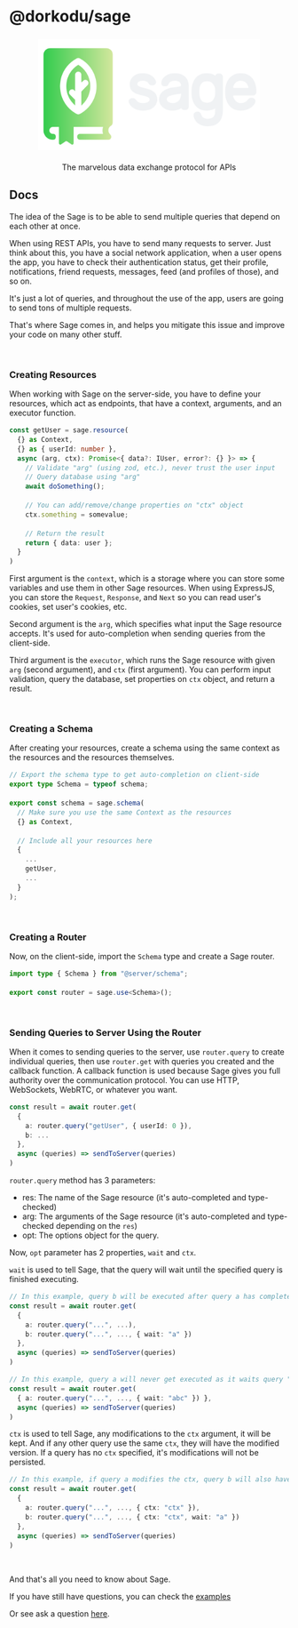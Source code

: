 # @dorkodu/sage

<p align="center">
  <a href="https://dorkodu.com/sage">
    <img alt="Sage" src="resources/sage-M-light.png" style="height: 200px !important; margin: 5px auto !important;" />
  </a>
</p>

<p align="center">
  The marvelous data exchange protocol for APIs
</p>

## Docs

The idea of the Sage is to be able to send multiple queries that depend on each other at once.

When using REST APIs, you have to send many requests to server.
Just think about this, you have a social network application,
when a user opens the app, you have to check their authentication status,
get their profile, notifications, friend requests, messages, feed (and profiles of those), and so on.

It's just a lot of queries, and throughout the use of the app, users are going to send tons of multiple requests.

That's where Sage comes in, and helps you mitigate this issue and improve your code on many other stuff.

<br>

### Creating Resources

When working with Sage on the server-side, you have to define your resources,
which act as endpoints, that have a context, arguments, and an executor function.

```ts
const getUser = sage.resource(
  {} as Context,
  {} as { userId: number },
  async (arg, ctx): Promise<{ data?: IUser, error?: {} }> => {
    // Validate "arg" (using zod, etc.), never trust the user input
    // Query database using "arg"
    await doSomething();

    // You can add/remove/change properties on "ctx" object
    ctx.something = somevalue;

    // Return the result
    return { data: user };
  }
)
```

First argument is the `context`, which is a storage where you can
store some variables and use them in other Sage resources. 
When using ExpressJS, you can store the `Request`, `Response`, 
and `Next` so you can read user's cookies, set user's cookies, etc.

Second argument is the `arg`, which specifies what input the Sage resource accepts.
It's used for auto-completion when sending queries from the client-side.

Third argument is the `executor`, which runs the Sage resource with given `arg` (second argument), and `ctx` (first argument).
You can perform input validation, query the database, set properties on `ctx` object, and return a result.

<br>

### Creating a Schema

After creating your resources, create a schema using the same context as the resources and the resources themselves.

```ts
// Export the schema type to get auto-completion on client-side
export type Schema = typeof schema;

export const schema = sage.schema(
  // Make sure you use the same Context as the resources
  {} as Context,

  // Include all your resources here
  {
    ...
    getUser,
    ...
  }
);
```

<br>

### Creating a Router

Now, on the client-side, import the `Schema` type and create a Sage router.
```ts
import type { Schema } from "@server/schema";

export const router = sage.use<Schema>();
```

<br>

### Sending Queries to Server Using the Router

When it comes to sending queries to the server, 
use `router.query` to create individual queries,
then use `router.get` with queries you created and the callback function.
A callback function is used because Sage gives you full authority over the communication protocol.
You can use HTTP, WebSockets, WebRTC, or whatever you want.

```ts
const result = await router.get(
  {
    a: router.query("getUser", { userId: 0 }),
    b: ...
  },
  async (queries) => sendToServer(queries)
)
```

`router.query` method has 3 parameters:
- res: The name of the Sage resource (it's auto-completed and type-checked)
- arg: The arguments of the Sage resource (it's auto-completed and type-checked depending on the `res`)
- opt: The options object for the query.

Now, `opt` parameter has 2 properties, `wait` and `ctx`.

`wait` is used to tell Sage, that the query will wait until the specified query is finished executing.

```ts
// In this example, query b will be executed after query a has completed executing on the server.
const result = await router.get(
  {
    a: router.query("...", ...),
    b: router.query("...", ..., { wait: "a" })
  },
  async (queries) => sendToServer(queries)
)
```

```ts
// In this example, query a will never get executed as it waits query "abc" which doesn't exist.
const result = await router.get(
  { a: router.query("...", ..., { wait: "abc" }) },
  async (queries) => sendToServer(queries)
)
```

`ctx` is used to tell Sage, any modifications to the `ctx` argument, it will be kept.
And if any other query use the same `ctx`, they will have the modified version.
If a query has no `ctx` specified, it's modifications will not be persisted.

```ts
// In this example, if query a modifies the ctx, query b will also have the modified version
const result = await router.get(
  {
    a: router.query("...", ..., { ctx: "ctx" }),
    b: router.query("...", ..., { ctx: "ctx", wait: "a" })
  },
  async (queries) => sendToServer(queries)
)
```

<br>

And that's all you need to know about Sage.

If you have still have questions, you can check the [examples](Readme.md#examples)

Or see ask a question [here](https://github.com/dorkodu/sage/issues).